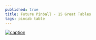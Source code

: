 ```yaml
---
published: true
title: Future Pinball - 15 Great Tables
tags: pincab table
---
```


[![caption](https://img.youtube.com/vi/5Pnsnq_4i3A/0.jpg)](https://www.youtube.com/watch?v=5Pnsnq_4i3A)

